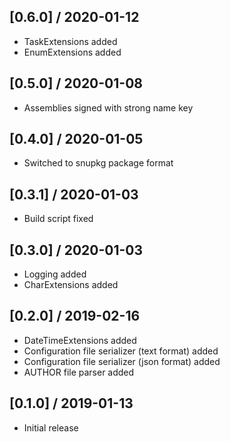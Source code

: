 ## [0.6.0] / 2020-01-12
- TaskExtensions added
- EnumExtensions added

## [0.5.0] / 2020-01-08
- Assemblies signed with strong name key

## [0.4.0] / 2020-01-05
- Switched to snupkg package format

## [0.3.1] / 2020-01-03
- Build script fixed

## [0.3.0] / 2020-01-03
- Logging added
- CharExtensions added

## [0.2.0] / 2019-02-16
- DateTimeExtensions added
- Configuration file serializer (text format) added
- Configuration file serializer (json format) added
- AUTHOR file parser added

## [0.1.0] / 2019-01-13
- Initial release